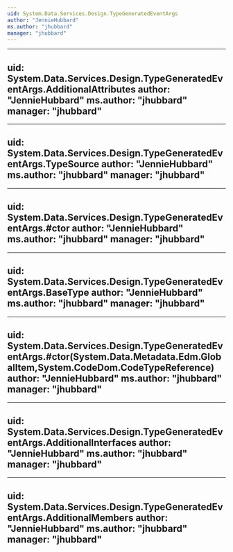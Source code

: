 ```yaml
---
uid: System.Data.Services.Design.TypeGeneratedEventArgs
author: "JennieHubbard"
ms.author: "jhubbard"
manager: "jhubbard"
---
```


---
uid: System.Data.Services.Design.TypeGeneratedEventArgs.AdditionalAttributes
author: "JennieHubbard"
ms.author: "jhubbard"
manager: "jhubbard"
---

---
uid: System.Data.Services.Design.TypeGeneratedEventArgs.TypeSource
author: "JennieHubbard"
ms.author: "jhubbard"
manager: "jhubbard"
---

---
uid: System.Data.Services.Design.TypeGeneratedEventArgs.#ctor
author: "JennieHubbard"
ms.author: "jhubbard"
manager: "jhubbard"
---

---
uid: System.Data.Services.Design.TypeGeneratedEventArgs.BaseType
author: "JennieHubbard"
ms.author: "jhubbard"
manager: "jhubbard"
---

---
uid: System.Data.Services.Design.TypeGeneratedEventArgs.#ctor(System.Data.Metadata.Edm.GlobalItem,System.CodeDom.CodeTypeReference)
author: "JennieHubbard"
ms.author: "jhubbard"
manager: "jhubbard"
---

---
uid: System.Data.Services.Design.TypeGeneratedEventArgs.AdditionalInterfaces
author: "JennieHubbard"
ms.author: "jhubbard"
manager: "jhubbard"
---

---
uid: System.Data.Services.Design.TypeGeneratedEventArgs.AdditionalMembers
author: "JennieHubbard"
ms.author: "jhubbard"
manager: "jhubbard"
---
